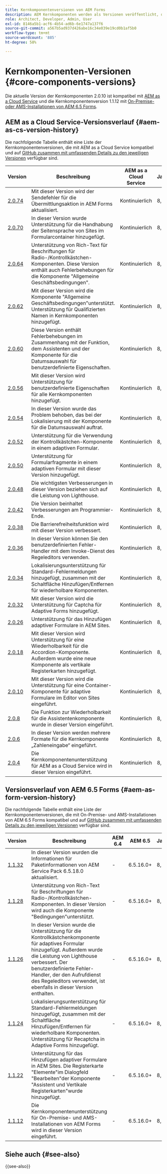 ```yaml
---
title: Kernkomponentenversionen von AEM Forms
description: AEM Kernkomponenten werden als Versionen veröffentlicht, die mehr als eine Version derselben Kernkomponenten enthalten können. In diesem Dokument wird erläutert, welche Versionen veröffentlicht werden und wie die Kompatibilität mit Kernkomponenten und AEM verstanden werden kann.
role: Architect, Developer, Admin, User
exl-id: 8146a5b1-acf6-4b54-ad6b-6e1747a137f6
source-git-commit: a567b5ad937d426abe16c34e039e19cd0b1af5b0
workflow-type: tm+mt
source-wordcount: '885'
ht-degree: 58%

---
```


# Kernkomponenten-Versionen {#core-components-versions}

Die aktuelle Version der Kernkomponenten 2.0.10 ist kompatibel mit [AEM as a Cloud Service](https://experienceleague.adobe.com/docs/experience-manager-cloud-service/landing/home.html?lang=de) und die Kernkomponentenversion 1.1.12 mit [On-Premise- oder AMS-Installationen von AEM 6.5 Forms](https://experienceleague.adobe.com/docs/experience-manager-65/user-guide/home.html?lang=de).

## AEM as a Cloud Service-Versionsverlauf {#aem-as-cs-version-history}

Die nachfolgende Tabelle enthält eine Liste der Kernkomponentenversionen, die mit AEM as a Cloud Service kompatibel und auf [GitHub zusammen mit umfassenden Details zu den jeweiligen Versionen](https://github.com/adobe/aem-core-forms-components/releases) verfügbar sind.

| Version | Beschreibung | AEM as a Cloud Service | Java™ | Veröffentlichungsdatum |
|---|---|---|---|---|
| [2.0.74](https://github.com/adobe/aem-core-forms-components/releases/tag/core-forms-components-reactor-2.0.74) | Mit dieser Version wird der Sendefehler für die Übermittlungsaktion in AEM Forms aktualisiert. | Kontinuierlich | 8, 11 | 15. November 2023 |
| [2.0.70](https://github.com/adobe/aem-core-forms-components/releases/tag/core-forms-components-reactor-2.0.70) | In dieser Version wurde Unterstützung für die Handhabung der Seitensprache von Sites im Formularcontainer hinzugefügt. | Kontinuierlich | 8, 11 | 10. November 2023 |
| [2.0.64](https://github.com/adobe/aem-core-forms-components/releases/tag/core-forms-components-reactor-2.0.64) | Unterstützung von Rich-Text für Beschriftungen für Radio-/Kontrollkästchen-Komponenten. Diese Version enthält auch Fehlerbehebungen für die Komponente &quot;Allgemeine Geschäftsbedingungen&quot;. | Kontinuierlich | 8, 11 | 6. November 2023 |
| [2.0.62](https://github.com/adobe/aem-core-forms-components/releases/tag/core-forms-components-reactor-2.0.62) | Mit dieser Version wird die Komponente &quot;Allgemeine Geschäftsbedingungen&quot;unterstützt. Unterstützung für Qualifizierten Namen in Kernkomponenten hinzugefügt. | Kontinuierlich | 8, 11 | 16. Oktober 2023 |
| [2.0.60](https://github.com/adobe/aem-core-forms-components/releases/tag/core-forms-components-reactor-2.0.60) | Diese Version enthält Fehlerbehebungen im Zusammenhang mit der Funktion, dem Assistenten und der Komponente für die Datumsauswahl für benutzerdefinierte Eigenschaften. | Kontinuierlich | 8, 11 | 12. September 2023 |
| [2.0.56](https://github.com/adobe/aem-core-forms-components/releases/tag/core-forms-components-reactor-2.0.56) | Mit dieser Version wird Unterstützung für benutzerdefinierte Eigenschaften für alle Kernkomponenten hinzugefügt. | Kontinuierlich | 8, 11 | 12. September 2023 |
| [2.0.54](https://github.com/adobe/aem-core-forms-components/releases/tag/core-forms-components-reactor-2.0.54) | In dieser Version wurde das Problem behoben, das bei der Lokalisierung mit der Komponente für die Datumsauswahl auftrat. | Kontinuierlich | 8, 11 | 30. August 2023 |
| [2.0.52](https://github.com/adobe/aem-core-forms-components/releases/tag/core-forms-components-reactor-2.0.52) | Unterstützung für die Verwendung der Kontrollkästchen-Komponente in einem adaptiven Formular. | Kontinuierlich | 8, 11 | 25. August 2023 |
| [2.0.50](https://github.com/adobe/aem-core-forms-components/releases/tag/core-forms-components-reactor-2.0.50) | Unterstützung für Formularfragmente in einem adaptiven Formular mit dieser Version hinzugefügt. | Kontinuierlich | 8, 11 | 4. August 2023 |
| [2.0.48](https://github.com/adobe/aem-core-forms-components/releases/tag/core-forms-components-reactor-2.0.48) | Die wichtigsten Verbesserungen in dieser Version beziehen sich auf die Leistung von Lighthouse. | Kontinuierlich | 8, 11 | 25. Juli 2023 |
| [2.0.42](https://github.com/adobe/aem-core-forms-components/releases/tag/core-forms-components-reactor-2.0.42) | Die Version beinhaltet Verbesserungen am Programmier-Ende. | Kontinuierlich | 8, 11 | 18. Juli 2023 |
| [2.0.38](https://github.com/adobe/aem-core-forms-components/releases/tag/core-forms-components-reactor-2.0.38) | Die Barrierefreiheitsfunktion wird mit dieser Version verbessert. | Kontinuierlich | 8, 11 | 17. Juli 2023 |
| [2.0.36](https://github.com/adobe/aem-core-forms-components/releases/tag/core-forms-components-reactor-2.0.36) | In dieser Version können Sie den benutzerdefinierten Fehler-Handler mit dem Invoke-Dienst des Regeleditors verwenden. | Kontinuierlich | 8, 11 | 3. Juli 2023 |
| [2.0.34](https://github.com/adobe/aem-core-forms-components/releases/tag/core-forms-components-reactor-2.0.34) | Lokalisierungsunterstützung für Standard-Fehlermeldungen hinzugefügt, zusammen mit der Schaltfläche Hinzufügen/Entfernen für wiederholbare Komponenten. | Kontinuierlich | 8, 11 | 28. Juni 2023 |
| [2.0.32](https://github.com/adobe/aem-core-forms-components/releases/tag/core-forms-components-reactor-2.0.32) | Mit dieser Version wird die Unterstützung für Captcha für Adaptive Forms hinzugefügt. | Kontinuierlich | 8, 11 | 15. Juni 2023 |
| [2.0.26](https://github.com/adobe/aem-core-forms-components/releases/tag/core-forms-components-reactor-2.0.26) | Unterstützung für das Hinzufügen adaptiver Formulare in AEM Sites. | Kontinuierlich | 8, 11 | 7. Juni 2023 |
| [2.0.18](https://github.com/adobe/aem-core-forms-components/releases/tag/core-forms-components-reactor-2.0.18) | Mit dieser Version wird Unterstützung für eine Wiederholbarkeit für die Accordion-Komponente. Außerdem wurde eine neue Komponente als vertikale Registerkarten hinzugefügt. | Kontinuierlich | 8, 11 | 5. Juni 2023 |
| [2.0.10](https://github.com/adobe/aem-core-forms-components/releases/tag/core-forms-components-reactor-2.0.10) | Mit dieser Version wird die Unterstützung für eine Container-Komponente für adaptive Formulare im Editor von Sites eingeführt. | Kontinuierlich | 8, 11 | 17. März 2023 |
| [2.0.8](https://github.com/adobe/aem-core-forms-components/releases/tag/core-forms-components-reactor-2.0.8) | Die Funktion zur Wiederholbarkeit für die Assistentenkomponente wurde in dieser Version eingeführt. | Kontinuierlich | 8, 11 | 03. März 2023 |
| [2.0.6](https://github.com/adobe/aem-core-forms-components/releases/tag/core-forms-components-reactor-2.0.6) | In dieser Version werden mehrere Formate für die Kernkomponente „Zahleneingabe“ eingeführt. | Kontinuierlich | 8, 11 | 08. Februar 2023 |
| [2.0.4](https://github.com/adobe/aem-core-forms-components/releases/tag/core-forms-components-reactor-2.0.6) | Die Kernkomponentenunterstützung für AEM as a Cloud Service wird in dieser Version eingeführt. | Kontinuierlich | 8, 11 | 30. Januar 2023 |

## Versionsverlauf von AEM 6.5 Forms {#aem-as-form-version-history}

Die nachfolgende Tabelle enthält eine Liste der Kernkomponentenversionen, die mit On-Premise- und AMS-Installationen von AEM 6.5 Forms kompatibel und auf [GitHub zusammen mit umfassenden Details zu den jeweiligen Versionen](https://github.com/adobe/aem-core-forms-components/releases/tag/core-forms-components-reactor-1.1.12) verfügbar sind.

| Version | Beschreibung | AEM 6.4 | AEM 6.5 | Java™ | Veröffentlichungsdatum |
|---|---|---|---|---|---|
| [1.1.32](https://github.com/adobe/aem-core-forms-components/releases/tag/core-forms-components-reactor-1.1.32) | In dieser Version wurden die Informationen für Paketinformationen von AEM Service Pack 6.5.18.0 aktualisiert. | - | 6.5.16.0+ | 8, 11 | 15. Oktober 2023 |
| [1.1.28](https://github.com/adobe/aem-core-forms-components/releases/tag/core-forms-components-reactor-1.1.28) | Unterstützung von Rich-Text für Beschriftungen für Radio-/Kontrollkästchen-Komponenten. In dieser Version wird auch die Komponente &quot;Bedingungen&quot;unterstützt. | - | 6.5.16.0+ | 8, 11 | 15. Oktober 2023 |
| [1.1.26](https://github.com/adobe/aem-core-forms-components/releases/tag/core-forms-components-reactor-1.1.26) | In dieser Version wurde die Unterstützung für die Kontrollkästchenkomponente für adaptives Formular hinzugefügt. Außerdem wurde die Leistung von Lighthouse verbessert. Der benutzerdefinierte Fehler-Handler, der den Aufrufdienst des Regeleditors verwendet, ist ebenfalls in dieser Version enthalten. | - | 6.5.16.0+ | 8, 11 | 15. Oktober 2023 |
| [1.1.24](https://github.com/adobe/aem-core-forms-components/releases/tag/core-forms-components-reactor-1.1.24) | Lokalisierungsunterstützung für Standard-Fehlermeldungen hinzugefügt, zusammen mit der Schaltfläche Hinzufügen/Entfernen für wiederholbare Komponenten. Unterstützung für Recaptcha in Adaptive Forms hinzugefügt. | - | 6.5.16.0+ | 8, 11 | 29. Juni 2023 |
| [1.1.22](https://github.com/adobe/aem-core-forms-components/releases/tag/core-forms-components-reactor-1.1.22) | Unterstützung für das Hinzufügen adaptiver Formulare in AEM Sites. Die Registerkarte &quot;Elemente&quot;im Dialogfeld &quot;Bearbeiten&quot;der Komponente &quot;Assistent und Vertikale Registerkarten&quot;wurde hinzugefügt. | - | 6.5.16.0+ | 8, 11 | 07. Juni 2023 |
| [1.1.12](https://github.com/adobe/aem-core-forms-components/releases/tag/core-forms-components-reactor-1.1.12) | Die Kernkomponentenunterstützung für On-Premise- und AMS-Installationen von AEM Forms wird in dieser Version eingeführt. | - | 6.5.16.0+ | 8, 11 | 08. Februar 2023 |

## Siehe auch {#see-also}

{{see-also}}